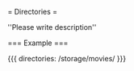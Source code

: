 = Directories =

''Please write description''

=== Example ===

{{{
directories: /storage/movies/
}}}